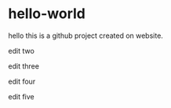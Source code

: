 # hello-world

hello this is a github project created on website.

edit two

edit three

edit four

edit five